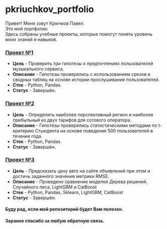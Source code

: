 # pkriuchkov_portfolio
Привет! Меня зовут Крючков Павел. <br/>
Это моё портфолио <br/>
Здесь собраны учебные проекты, которые помогут понять уровень моих знаний и навыков. 

### [Проект №1](https://github.com/Pashu24/pkriuchkov_portfolio/tree/main/%D0%9F%D1%80%D0%BE%D0%B5%D0%BA%D1%82%20%E2%84%961) 
- **Цель** -  Проверить три гипотезы о предпочтениях пользователей музыкального сервиса. <br/>
- **Описание** - Гипотезы проверялись с использованием срезов и сводных таблиц на основе истории прослушивания пользователей.<br/>
- **Стек** - Python, Pandas. <br/>
- **Статус** - Завершён.


### [Проект №2](https://github.com/Pashu24/pkriuchkov_portfolio/tree/main/%D0%9F%D1%80%D0%BE%D0%B5%D0%BA%D1%82%20%E2%84%962) 
- **Цель** -  Определить наиболее перспективный регион и наиболее прибыльный из двух тарифов для сотового оператора. <br/>
- **Описание** - Гипотезы проверялись статистическими методами по t-критерию Стьюдента на основе поведения 500 пользователей в течение года.<br/>
- **Стек** - Python, Pandas. <br/>
- **Статус** - Завершён.


### [Проект №3](https://github.com/Pashu24/pkriuchkov_portfolio/tree/main/%D0%9F%D1%80%D0%BE%D0%B5%D0%BA%D1%82%20%E2%84%963)  
- **Цель** -  Предсказать цену авто на сайте объявлений при этом и достичь заданного значения метрики RMSE. <br/>
- **Описание** - Проведено сравнение моделей Дерева решений, Случайного леса, LightGBM и CatBoost <br/>
- **Стек** - Python, Pandas, Sklearn, LightGBM, CatBoost <br/>
- **Статус** - Завершён.

#### Буду рад, если мой репозиторий будет Вам полезен. <br/>
#### Заранее спасибо за любую обратную связь.

<!---
Выпадающий список
<details><summary>Список моих проектов</summary>

   1. Проект №1
   1. Проект №2
   1. Проект №3

</details>
--->
